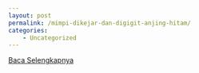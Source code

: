 ```yaml
---
layout: post
permalink: /mimpi-dikejar-dan-digigit-anjing-hitam/
categories:
    - Uncategorized
---
```


[Baca Selengkapnya](/01)